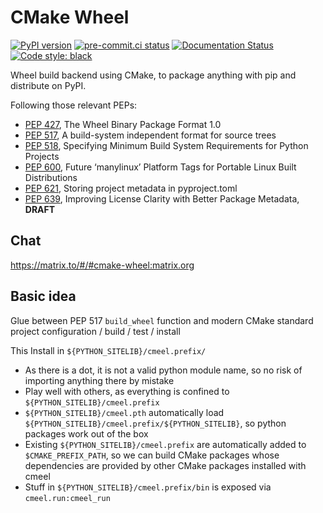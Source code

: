 # CMake Wheel

[![PyPI version](https://badge.fury.io/py/cmeel.svg)](https://pypi.org/project/cmeel)
[![pre-commit.ci status](https://results.pre-commit.ci/badge/github/cmake-wheel/cmeel/main.svg)](https://results.pre-commit.ci/latest/github/cmake-wheel/cmeel/main)
[![Documentation Status](https://readthedocs.org/projects/cmeel/badge/?version=latest)](https://cmeel.readthedocs.io/en/latest/?badge=latest)
[![Code style: black](https://img.shields.io/badge/code%20style-black-000000.svg)](https://github.com/psf/black)

Wheel build backend using CMake, to package anything with pip and distribute on PyPI.

Following those relevant PEPs:
- [PEP 427](https://peps.python.org/pep-0427/), The Wheel Binary Package Format 1.0
- [PEP 517](https://peps.python.org/pep-0517/), A build-system independent format for source trees
- [PEP 518](https://peps.python.org/pep-0518/), Specifying Minimum Build System Requirements for Python Projects
- [PEP 600](https://peps.python.org/pep-0600/), Future ‘manylinux’ Platform Tags for Portable Linux Built Distributions
- [PEP 621](https://peps.python.org/pep-0621/), Storing project metadata in pyproject.toml
- [PEP 639](https://peps.python.org/pep-0639/), Improving License Clarity with Better Package Metadata, **DRAFT**

## Chat

https://matrix.to/#/#cmake-wheel:matrix.org

## Basic idea

Glue between PEP 517 `build_wheel` function and modern CMake standard project configuration / build / test / install

This Install in `${PYTHON_SITELIB}/cmeel.prefix/`
- As there is a dot, it is not a valid python module name, so no risk of importing anything there by mistake
- Play well with others, as everything is confined to `${PYTHON_SITELIB}/cmeel.prefix`
- `${PYTHON_SITELIB}/cmeel.pth` automatically load `${PYTHON_SITELIB}/cmeel.prefix/${PYTHON_SITELIB}`, so python
  packages work out of the box
- Existing `${PYTHON_SITELIB}/cmeel.prefix` are automatically added to `$CMAKE_PREFIX_PATH`, so we can build CMake
  packages whose dependencies are provided by other CMake packages installed with cmeel
- Stuff in `${PYTHON_SITELIB}/cmeel.prefix/bin` is exposed via `cmeel.run:cmeel_run`
